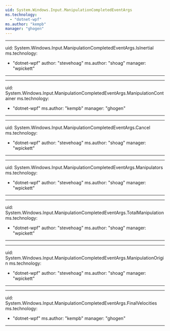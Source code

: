 ```yaml
---
uid: System.Windows.Input.ManipulationCompletedEventArgs
ms.technology: 
  - "dotnet-wpf"
ms.author: "kempb"
manager: "ghogen"
---
```


---
uid: System.Windows.Input.ManipulationCompletedEventArgs.IsInertial
ms.technology: 
  - "dotnet-wpf"
author: "stevehoag"
ms.author: "shoag"
manager: "wpickett"
---

---
uid: System.Windows.Input.ManipulationCompletedEventArgs.ManipulationContainer
ms.technology: 
  - "dotnet-wpf"
ms.author: "kempb"
manager: "ghogen"
---

---
uid: System.Windows.Input.ManipulationCompletedEventArgs.Cancel
ms.technology: 
  - "dotnet-wpf"
author: "stevehoag"
ms.author: "shoag"
manager: "wpickett"
---

---
uid: System.Windows.Input.ManipulationCompletedEventArgs.Manipulators
ms.technology: 
  - "dotnet-wpf"
author: "stevehoag"
ms.author: "shoag"
manager: "wpickett"
---

---
uid: System.Windows.Input.ManipulationCompletedEventArgs.TotalManipulation
ms.technology: 
  - "dotnet-wpf"
author: "stevehoag"
ms.author: "shoag"
manager: "wpickett"
---

---
uid: System.Windows.Input.ManipulationCompletedEventArgs.ManipulationOrigin
ms.technology: 
  - "dotnet-wpf"
author: "stevehoag"
ms.author: "shoag"
manager: "wpickett"
---

---
uid: System.Windows.Input.ManipulationCompletedEventArgs.FinalVelocities
ms.technology: 
  - "dotnet-wpf"
ms.author: "kempb"
manager: "ghogen"
---
